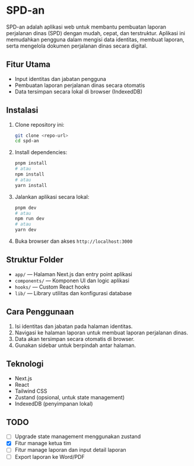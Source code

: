 # SPD-an

SPD-an adalah aplikasi web untuk membantu pembuatan laporan perjalanan dinas (SPD) dengan mudah, cepat, dan terstruktur. Aplikasi ini memudahkan pengguna dalam mengisi data identitas, membuat laporan, serta mengelola dokumen perjalanan dinas secara digital.

## Fitur Utama

- Input identitas dan jabatan pengguna
- Pembuatan laporan perjalanan dinas secara otomatis
- Data tersimpan secara lokal di browser (IndexedDB)

## Instalasi

1. Clone repository ini:
   ```sh
   git clone <repo-url>
   cd spd-an
   ```
2. Install dependencies:
   ```sh
   pnpm install
   # atau
   npm install
   # atau
   yarn install
   ```
3. Jalankan aplikasi secara lokal:
   ```sh
   pnpm dev
   # atau
   npm run dev
   # atau
   yarn dev
   ```
4. Buka browser dan akses `http://localhost:3000`

## Struktur Folder

- `app/` — Halaman Next.js dan entry point aplikasi
- `components/` — Komponen UI dan logic aplikasi
- `hooks/` — Custom React hooks
- `lib/` — Library utilitas dan konfigurasi database

## Cara Penggunaan

1. Isi identitas dan jabatan pada halaman identitas.
2. Navigasi ke halaman laporan untuk membuat laporan perjalanan dinas.
3. Data akan tersimpan secara otomatis di browser.
4. Gunakan sidebar untuk berpindah antar halaman.

## Teknologi

- Next.js
- React
- Tailwind CSS
- Zustand (opsional, untuk state management)
- IndexedDB (penyimpanan lokal)

## TODO

- [ ] Upgrade state management menggunakan zustand
- [x] Fitur manage ketua tim
- [ ] Fitur manage laporan dan input detail laporan
- [ ] Export laporan ke Word/PDF
